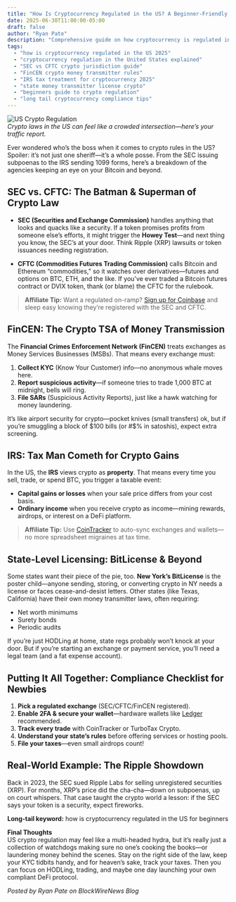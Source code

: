 ```yaml
---
title: "How Is Cryptocurrency Regulated in the US? A Beginner-Friendly Guide"
date: 2025-06-30T11:00:00-05:00
draft: false
author: "Ryan Pate"
description: "Comprehensive guide on how cryptocurrency is regulated in the United States—covering SEC vs CFTC jurisdiction, FinCEN money transmitter rules, IRS tax treatment, state licensing, and best practices for compliance and safe investing."
tags:
  - "how is cryptocurrency regulated in the US 2025"
  - "cryptocurrency regulation in the United States explained"
  - "SEC vs CFTC crypto jurisdiction guide"
  - "FinCEN crypto money transmitter rules"
  - "IRS tax treatment for cryptocurrency 2025"
  - "state money transmitter license crypto"
  - "beginners guide to crypto regulation"
  - "long tail cryptocurrency compliance tips"
---
```


![US Crypto Regulation](https://source.unsplash.com/1200x400/?government,cryptocurrency)  
*Crypto laws in the US can feel like a crowded intersection—here’s your traffic report.*

Ever wondered who’s the boss when it comes to crypto rules in the US? Spoiler: it’s not just one sheriff—it’s a whole posse. From the SEC issuing subpoenas to the IRS sending 1099 forms, here’s a breakdown of the agencies keeping an eye on your Bitcoin and beyond.

## SEC vs. CFTC: The Batman & Superman of Crypto Law

- **SEC (Securities and Exchange Commission)** handles anything that looks and quacks like a security. If a token promises profits from someone else’s efforts, it might trigger the **Howey Test**—and next thing you know, the SEC’s at your door. Think Ripple (XRP) lawsuits or token issuances needing registration.

- **CFTC (Commodities Futures Trading Commission)** calls Bitcoin and Ethereum “commodities,” so it watches over derivatives—futures and options on BTC, ETH, and the like. If you’ve ever traded a Bitcoin futures contract or DVIX token, thank (or blame) the CFTC for the rulebook.

> **Affiliate Tip:** Want a regulated on-ramp? [Sign up for Coinbase](https://www.coinbase.com/join/ryanpate) and sleep easy knowing they’re registered with the SEC and CFTC.

## FinCEN: The Crypto TSA of Money Transmission

The **Financial Crimes Enforcement Network (FinCEN)** treats exchanges as Money Services Businesses (MSBs). That means every exchange must:

1. **Collect KYC** (Know Your Customer) info—no anonymous whale moves here.  
2. **Report suspicious activity**—if someone tries to trade 1,000 BTC at midnight, bells will ring.  
3. **File SARs** (Suspicious Activity Reports), just like a hawk watching for money laundering.

It’s like airport security for crypto—pocket knives (small transfers) ok, but if you’re smuggling a block of $100 bills (or #$% in satoshis), expect extra screening.

## IRS: Tax Man Cometh for Crypto Gains

In the US, the **IRS** views crypto as **property**. That means every time you sell, trade, or spend BTC, you trigger a taxable event:

- **Capital gains or losses** when your sale price differs from your cost basis.  
- **Ordinary income** when you receive crypto as income—mining rewards, airdrops, or interest on a DeFi platform.

> **Affiliate Tip:** Use [CoinTracker](https://www.cointracker.io?ref=ryanpate) to auto-sync exchanges and wallets—no more spreadsheet migraines at tax time.

## State-Level Licensing: BitLicense & Beyond

Some states want their piece of the pie, too. **New York’s BitLicense** is the poster child—anyone sending, storing, or converting crypto in NY needs a license or faces cease-and-desist letters. Other states (like Texas, California) have their own money transmitter laws, often requiring:

- Net worth minimums  
- Surety bonds  
- Periodic audits

If you’re just HODLing at home, state regs probably won’t knock at your door. But if you’re starting an exchange or payment service, you’ll need a legal team (and a fat expense account).

## Putting It All Together: Compliance Checklist for Newbies

1. **Pick a regulated exchange** (SEC/CFTC/FinCEN registered).  
2. **Enable 2FA & secure your wallet**—hardware wallets like [Ledger](https://www.ledger.com/?r=ryanpate) recommended.  
3. **Track every trade** with CoinTracker or TurboTax Crypto.  
4. **Understand your state’s rules** before offering services or hosting pools.  
5. **File your taxes**—even small airdrops count!

## Real-World Example: The Ripple Showdown

Back in 2023, the SEC sued Ripple Labs for selling unregistered securities (XRP). For months, XRP’s price did the cha-cha—down on subpoenas, up on court whispers. That case taught the crypto world a lesson: if the SEC says your token is a security, expect fireworks.

**Long-tail keyword:** how is cryptocurrency regulated in the US for beginners

**Final Thoughts**  
US crypto regulation may feel like a multi-headed hydra, but it’s really just a collection of watchdogs making sure no one’s cooking the books—or laundering money behind the scenes. Stay on the right side of the law, keep your KYC tidbits handy, and for heaven’s sake, track your taxes. Then you can focus on HODLing, trading, and maybe one day launching your own compliant DeFi protocol.

*Posted by Ryan Pate on BlockWireNews Blog*

